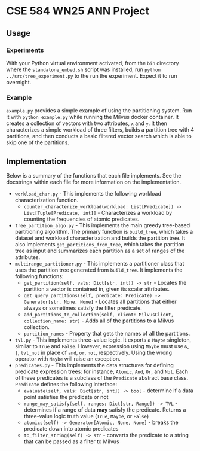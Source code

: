 # CSE 584 WN25 ANN Project

## Usage

### Experiments

With your Python virtual environment activated, from the `bin` directory where the `standalone_embed.sh` script was installed, run `python ../src/tree_experiment.py` to the run the experiment. Expect it to run overnight.

### Example

`example.py` provides a simple example of using the partitioning system. Run it with `python example.py` while running the Milvus docker container. It creates a collection of vectors with two attributes, `x` and `y`. It then characterizes a simple workload of three filters, builds a partition tree with 4 partitions, and then conducts a basic filtered vector search which is able to skip one of the partitions.

## Implementation

Below is a summary of the functions that each file implements. See the docstrings within each file for more information on the implementation.

- `workload_char.py` - This implements the following workload characterization function.
    - `counter_characterize_workload(workload: List[Predicate]) -> List[Tuple[Predicate, int]]` - Characterizes a workload by counting the frequencies of atomic predicates.
- `tree_partition_algo.py` - This implements the main greedy tree-based partitioning algorithm. The primary function is `build_tree`, which takes a dataset and workload characterization and builds the partition tree. It also implements `get_partitions_from_tree`, which takes the partition tree as input and summarizes each partition as a set of ranges of the attributes.
- `multirange_partitioner.py` - This implements a partitioner class that uses the partition tree generated from `build_tree`. It implements the following functions:
    - `get_partition(self, vals: Dict[str, int]) -> str` - Locates the partition a vector is contained in, given its scalar attributes.
    - `get_query_partitions(self, predicate: Predicate) -> Generator[str, None, None]` - Locates all partitions that either always or sometimes satisfy the filter predicate.
    - `add_partitions_to_collection(self, client: MilvusClient, collection_name: str)` - Adds all of the partitions to a Milvus collection.
    - `partition_names` - Property that gets the names of all the partitions.
- `tvl.py` - This implements three-value logic. It exports a `Maybe` singleton, similar to `True` and `False`. However, expression using `Maybe` must use `&`, `|`, `tvl_not` in place of `and`, `or`, `not`, respectively. Using the wrong operator with `Maybe` will raise an exception.
- `predicates.py` - This implements the data structures for defining predicate expression trees: for instance, `Atomic`, `And`, `Or`, and `Not`. Each of these predicates is a subclass of the `Predicate` abstract base class. `Predicate` defines the following interface:
    - `evaluate(self, vals: Dict[str, int]) -> bool` - determine if a data point satisfies the predicate or not
    - `range_may_satisfy(self, ranges: Dict[str, Range]) -> TVL` - determines if a range of data **may** satisfy the predicate. Returns a three-value logic truth value (`True`, `Maybe`, or `False`)
    - `atomics(self) -> Generator[Atomic, None, None]` - breaks the predicate down into atomic predicates
    - `to_filter_string(self) -> str` - converts the predicate to a string that can be passed as a filter to Milvus
